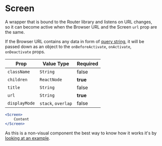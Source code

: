 # Screen
A wrapper that is bound to the Router library and listens on URL changes, so it can become active when the Browser URL and the Screen `url` prop are the same.

If the Browser URL contains any data in form of [query string](https://wikipedia.org/wiki/Query_string), it will be passed down as an object to the `onBeforeActivate`, `onActivate`, `onDeactivate` props.


| Prop |  Value Type | Required |
| --- | --- | --- |
| `className` | `String` | false | 
| `children` | `ReactNode` | **true** | 
| `title` | `String` | false | 
| `url` | `String` | **true** | 
| `displayMode` | `stack`, `overlap` | false | 

```jsx readonly
<Screen>
    Content
</Screen>
```

As this is a non-visual component the best way to know how it works it's by [looking at an example](https://github.com/cabify/lana-mapp-template/blob/master/src/App.jsx).





